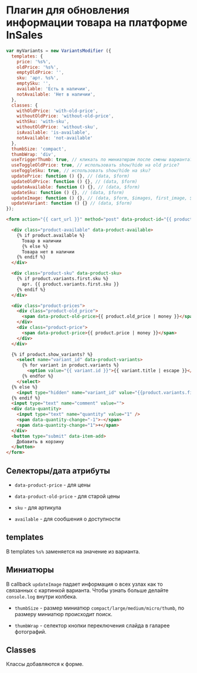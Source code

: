 # Плагин для обновления информации товара на платформе InSales

```js
var myVariants = new VariantsModifier ({
  templates: {
    price: '%s%',
    oldPrice: '%s%',
    emptyOldPrice: '',
    sku: 'арт. %s%',
    emptySku: '',
    available: 'Есть в наличии',
    notAvailable: 'Нет в наличии',
  },
  classes: {
    withOldPrice: 'with-old-price',
    withoutOldPrice: 'without-old-price',
    withSku: 'with-sku',
    withoutOldPrice: 'without-sku',
    isAvailable: 'is-available',
    notAvailable: 'not-available'
  },
  thumbSize: 'compact',
  thumbWrap: 'div',
  useTriggerThumb: true, // кликать по миниатюрам после смены варианта?
  useToggleOldPrice: true, // использовать show/hide на old price?
  useToggleSku: true, // использовать show/hide на sku?
  updatePrice: function () {}, // (data, $form)
  updateOldPrice: function () {}, // (data, $form)
  updateAvailable: function () {}, // (data, $form)
  updateSku: function () {}, // (data, $form)
  updateImage: function () {}, // (data, $form, $images, first_image, $links)
  updateVariant: function () {} // (data, $form)
});
```

```html
<form action="{{ cart_url }}" method="post" data-product-id="{{ product.id }}">

  <div class="product-available" data-product-available>
    {% if product.available %}
      Товар в наличии
      {% else %}
      Товара нет в наличии
    {% endif %}
  </div>

  <div class="product-sku" data-product-sku>
    {% if product.variants.first.sku %}
      арт. {{ product.variants.first.sku }}
    {% endif %}
  </div>

  <div class="product-prices">
    <div class="product-old_price">
      <span data-product-old-price>{{ product.old_price | money }}</span>
    </div>
    <div class="product-price">
      <span data-product-price>{{ product.price | money }}</span>
    </div>
  </div>

  {% if product.show_variants? %}
    <select name="variant_id" data-product-variants>
      {% for variant in product.variants %}
        <option value="{{ variant.id }}">{{ variant.title | escape }}</option>
      {% endfor %}
    </select>
  {% else %}
    <input type="hidden" name="variant_id" value="{{product.variants.first.id}}" >
  {% endif %}
  <input type="text" name="comment" value="">
  <div data-quantity>
    <input type="text" name="quantity" value="1" />
    <span data-quantity-change="-1">-</span>
    <span data-quantity-change="1">+</span>
  </div>
  <button type="submit" data-item-add>
    Добавить в корзину
  </button>
</form>
```

## Селекторы/дата атрибуты

- `data-product-price` - для цены 

- `data-product-old-price` - для старой цены

- `sku` - для артикула

- `available` - для сообшения о доступности

## templates

В templates `%s%` заменяется на значение из варианта.

## Миниатюры

В callback `updateImage` падает информация о всех узлах как то связанных с картинкой варианта. Чтобы узнать больше делайте `console.log` внутри колбека.

- `thumbSize` - размер миниатюр `compact/large/medium/micro/thumb`, по размеру миниатюр происходит поиск.

- `thumbWrap` - селектор кнопки переключения слайда в галарее фотографий.


## Classes

Классы добавляются к форме.
